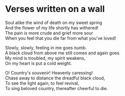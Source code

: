 # Verses written on a wall

Soul alike the wind of death on my sweet spring\
And the flower of my life shortly has withered!\
The pain is more crude and grief more sour\
When you feel that you die far from what you've loved!

Slowly, slowly, feeling in me goes numb.\
A black cloud from above me still comes and again goes.\
My mind is troubled, my spirit weakens,\
On my heart is put a cold weight.

O! Country's souvenir! Heavenly caressing!\
Chase away to distance the dreadful black cloud,\
To see the light again, to feel revival,\
To sing beloved country, thereafter cheerful to die.
